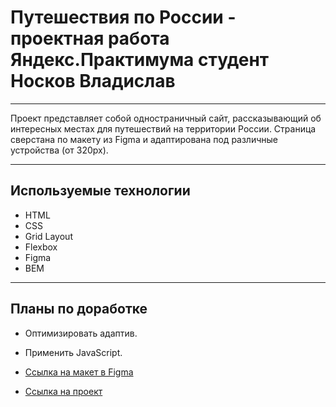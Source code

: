 # Путешествия по России - проектная работа Яндекс.Практимума студент Носков Владислав

_________________________________________

Проект представляет собой одностраничный сайт, рассказывающий об интересных местах для путешествий на территории России. Страница сверстана по макету из Figma и адаптирована под различные устройства (от 320px).

_________________________________________

## Используемые технологии
* HTML
* CSS
* Grid Layout
* Flexbox
* Figma
* BEM

_________________________________________

## Планы по доработке
* Оптимизировать адаптив.
* Применить JavaScript.

* [Ссылка на макет в Figma](https://www.figma.com/file/71IsZc449RTOLAkrpsiJ0G/Russia-desktop-and-mobile?node-id=62863%3A634)

* [Ссылка на проект](https://noskovvladislav.github.io/russian-travel/)

